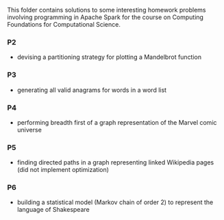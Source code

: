 This folder contains solutions to some interesting homework problems 
involving programming in Apache Spark
for the course on Computing Foundations for Computational Science.

### P2
- devising a partitioning strategy for plotting a Mandelbrot function

### P3
- generating all valid anagrams for words in a word list

### P4
- performing breadth first of a graph representation of the Marvel
comic universe

### P5
- finding directed paths in a graph representing linked Wikipedia
pages (did not implement optimization)

### P6
- building a statistical model (Markov chain of order 2) to represent
the language of Shakespeare
